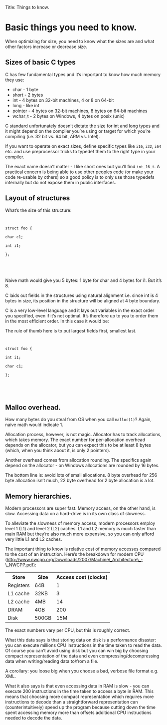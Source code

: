Title: Things to know.

Basic things you need to know.
==============================

When optimizing for size, you need to know what the sizes are and what
other factors increase or decrease size.

Sizes of basic C types
----------------------

C has few fundamental types and it’s important to know how much memory
they use:

-   char - 1 byte
-   short - 2 bytes
-   int - 4 bytes on 32-bit machines, 4 or 8 on 64-bit
-   long - like int
-   pointer - 4 bytes on 32-bit machines, 8 bytes on 64-bit machines
-   wchar\_t - 2 bytes on Windows, 4 bytes on posix (unix)

C standard unfortunately doesn’t dictate the size for int and long types
and it might depend on the compiler you’re using or target for which
you’re compiling (i.e. 32 bit vs. 64 bit, ARM vs. Intel).

If you want to operate on exact sizes, define specific types like `i16`,
`i32`, `i64` etc. and use preprocessor tricks to typedef them to the
right type in your compiler.

The exact name doesn’t matter - I like short ones but you’ll find
`int_16_t`. A practical concern is being able to use other peoples code
(or make your code re-usable by others) so a good policy is to only use
those typedefs internally but do not expose them in public interfaces.

Layout of structures
--------------------

What’s the size of this structure:

<code class="cpp"><pre>\
struct foo {\
 char c1;\
 int i1;\
};

</pre>
</code>

Naive math would give you 5 bytes: 1 byte for char and 4 bytes for i1.
But it’s 8.

C laids out fields in the structures using natural alignment i.e. since
int is 4 bytes in size, its position in the structure will be aligned at
4 byte boundary.

C is a very low-level language and it lays out variables in the exact
order you specified, even if it’s not optimal. It’s therefore up to you
to order them in the most efficient order. In this case it would be:

The rule of thumb here is to put largest fields first, smallest last.

<code class="cpp"><pre>\
struct foo {\
 int i1;\
 char c1;\
};

</pre>
</code>

Malloc overhead.
----------------

How many bytes do you steal from OS when you call `malloc(1)`? Again,
naive math would indicate 1.

Allocation process, however, is not magic. Allocator has to track
allocations, which takes memory. The exact number for per-allocation
overhead depends on the allocator, but you can expect this to be at
least 8 bytes (which, when you think about it, is only 2 pointers).

Another overhead comes from allocation rounding. The specifics again
depend on the allocator - on Windows allocations are rounded by 16
bytes.

The bottom line is: avoid lots of small allocations. 8 byte overhead for
256 byte allocation isn’t much, 22 byte overhead for 2 byte allocation
is a lot.

Memory hierarchies.
-------------------

Modern processors are super fast. Memory access, on the other hand, is
slow. Accessing data on a hard-drive is in its own class of slowness.

To alleviate the slowness of memory access, modern processors employ
level 1 (L1) and level 2 (L2) caches. L1 and L2 memory is much faster
than main RAM but they’re also much more expensive, so you can only
afford very little L1 and L2 caches.

The important thing to know is relative cost of memory accesses compared
to the cost of an instruction. Here’s the breakdown for modern CPU
(http://www.nwcpp.org/Downloads/2007/Machine\_Architecture\_-\_NWCPP.pdf):

<table>
<tr>
<th>
Store</th>

<th>
Size</th>

<th>
Access cost (clocks)</th>

</tr>
<tr>
<td>
Registers</td>

<td>
64B</td>

<td>
1</td>

</tr>
<tr>
<td>
L1 cache</td>

<td>
32KB</td>

<td>
3</td>

</tr>
<tr>
<td>
L2 cache</td>

<td>
4MB</td>

<td>
14</td>

</tr>
<tr>
<td>
DRAM</td>

<td>
4GB</td>

<td>
200</td>

</tr>
<tr>
<td>
Disk</td>

<td>
500GB</td>

<td>
15M</td>

</tr>
</table>
The exact numbers vary per CPU, but this is roughly correct.

What this data says is that storing data on disk is a performance
disaster: you can execute millions CPU instructions in the time taken to
read the data. Of course you can’t avoid using disk but you can win big
by choosing compact representation of the data and even
compressing/decompressing data when writing/reading data to/from a file.

A corollary: you loose big when you choose a bad, verbose file format
e.g. XML.

What it also says is that even accessing data in RAM is slow - you can
execute 200 instructions in the time taken to access a byte in RAM. This
means that choosing more compact representation which requires more
instructions to decode than a straightforward representation can
(counterintuitively) speed up the program because cutting down the time
spent accessing memory more than offsets additional CPU instructions
needed to decode the data.
